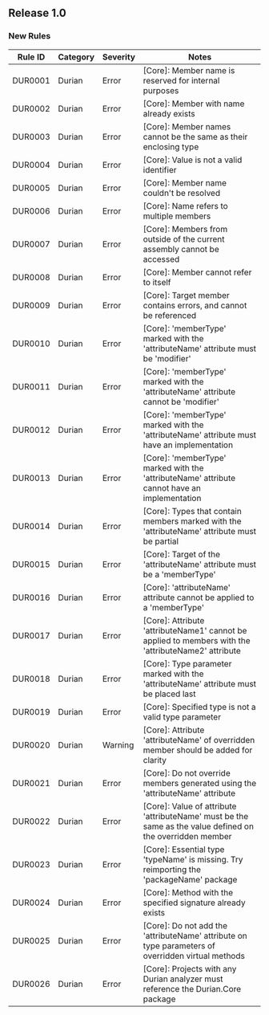 ## Release 1.0

### New Rules
Rule ID | Category | Severity | Notes
--------|----------|----------|-----------------
DUR0001 |  Durian  |  Error   |  [Core]: Member name is reserved for internal purposes
DUR0002 |  Durian  |  Error   |  [Core]: Member with name already exists
DUR0003 |  Durian  |  Error   |  [Core]: Member names cannot be the same as their enclosing type
DUR0004 |  Durian  |  Error   |  [Core]: Value is not a valid identifier
DUR0005 |  Durian  |  Error   |  [Core]: Member name couldn't be resolved
DUR0006 |  Durian  |  Error   |  [Core]: Name refers to multiple members
DUR0007 |  Durian  |  Error   |  [Core]: Members from outside of the current assembly cannot be accessed
DUR0008 |  Durian  |  Error   |  [Core]: Member cannot refer to itself
DUR0009 |  Durian  |  Error   |  [Core]: Target member contains errors, and cannot be referenced
DUR0010 |  Durian  |  Error   |  [Core]: 'memberType' marked with the 'attributeName' attribute must be 'modifier'
DUR0011 |  Durian  |  Error   |  [Core]: 'memberType' marked with the 'attributeName' attribute cannot be 'modifier'
DUR0012 |  Durian  |  Error   |  [Core]: 'memberType' marked with the 'attributeName' attribute must have an implementation
DUR0013 |  Durian  |  Error   |  [Core]: 'memberType' marked with the 'attributeName' attribute cannot have an implementation
DUR0014 |  Durian  |  Error   |  [Core]: Types that contain members marked with the 'attributeName' attribute must be partial
DUR0015 |  Durian  |  Error   |  [Core]: Target of the 'attributeName' attribute must be a 'memberType'
DUR0016 |  Durian  |  Error   |  [Core]: 'attributeName' attribute cannot be applied to a 'memberType'
DUR0017 |  Durian  |  Error   |  [Core]: Attribute 'attributeName1' cannot be applied to members with the 'attributeName2' attribute
DUR0018 |  Durian  |  Error   |  [Core]: Type parameter marked with the 'attributeName' attribute must be placed last
DUR0019 |  Durian  |  Error   |  [Core]: Specified type is not a valid type parameter
DUR0020 |  Durian  |  Warning |  [Core]: Attribute 'attributeName' of overridden member should be added for clarity
DUR0021 |  Durian  |  Error   |  [Core]: Do not override members generated using the 'attributeName' attribute
DUR0022 |  Durian  |  Error   |  [Core]: Value of attribute 'attributeName' must be the same as the value defined on the overridden member
DUR0023 |  Durian  |  Error   |  [Core]: Essential type 'typeName' is missing. Try reimporting the 'packageName' package
DUR0024 |  Durian  |  Error   |  [Core]: Method with the specified signature already exists
DUR0025 |  Durian  |  Error   |  [Core]: Do not add the 'attributeName' attribute on type parameters of overridden virtual methods
DUR0026 |  Durian  |  Error   |  [Core]: Projects with any Durian analyzer must reference the Durian.Core package